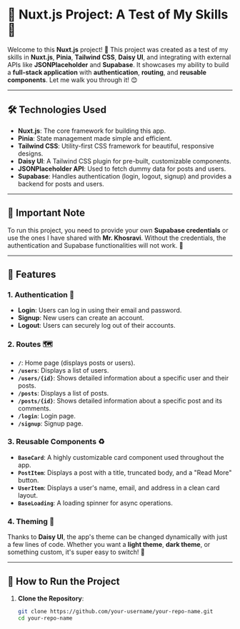 # 🌟 Nuxt.js Project: A Test of My Skills 🌟

Welcome to this **Nuxt.js** project! 🚀 This project was created as a test of my skills in **Nuxt.js**, **Pinia**, **Tailwind CSS**, **Daisy UI**, and integrating with external APIs like **JSONPlaceholder** and **Supabase**. It showcases my ability to build a **full-stack application** with **authentication**, **routing**, and **reusable components**. Let me walk you through it! 😊

---

## 🛠️ **Technologies Used**

- **Nuxt.js**: The core framework for building this app.
- **Pinia**: State management made simple and efficient.
- **Tailwind CSS**: Utility-first CSS framework for beautiful, responsive designs.
- **Daisy UI**: A Tailwind CSS plugin for pre-built, customizable components.
- **JSONPlaceholder API**: Used to fetch dummy data for posts and users.
- **Supabase**: Handles authentication (login, logout, signup) and provides a backend for posts and users.

---

## 🚨 **Important Note**

To run this project, you need to provide your own **Supabase credentials** or use the ones I have shared with **Mr. Khosravi**. Without the credentials, the authentication and Supabase functionalities will not work. 🔑

---

## 🎨 **Features**

### 1. **Authentication** 🔐

- **Login**: Users can log in using their email and password.
- **Signup**: New users can create an account.
- **Logout**: Users can securely log out of their accounts.

### 2. **Routes** 🗺️

- **`/`**: Home page (displays posts or users).
- **`/users`**: Displays a list of users.
- **`/users/{id}`**: Shows detailed information about a specific user and their posts.
- **`/posts`**: Displays a list of posts.
- **`/posts/{id}`**: Shows detailed information about a specific post and its comments.
- **`/login`**: Login page.
- **`/signup`**: Signup page.

### 3. **Reusable Components** ♻️

- **`BaseCard`**: A highly customizable card component used throughout the app.
- **`PostItem`**: Displays a post with a title, truncated body, and a "Read More" button.
- **`UserItem`**: Displays a user's name, email, and address in a clean card layout.
- **`BaseLoading`**: A loading spinner for async operations.

### 4. **Theming** 🌈

Thanks to **Daisy UI**, the app's theme can be changed dynamically with just a few lines of code. Whether you want a **light theme**, **dark theme**, or something custom, it's super easy to switch! 🎨

---

## 🚀 **How to Run the Project**

1. **Clone the Repository**:

   ```bash
   git clone https://github.com/your-username/your-repo-name.git
   cd your-repo-name
   ```

